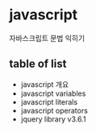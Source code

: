 # javascript
자바스크립트 문법 익히기

## table of list
* javascript 개요
* javascript variables
* javascript literals
* javascript operators
* jquery library v3.6.1
